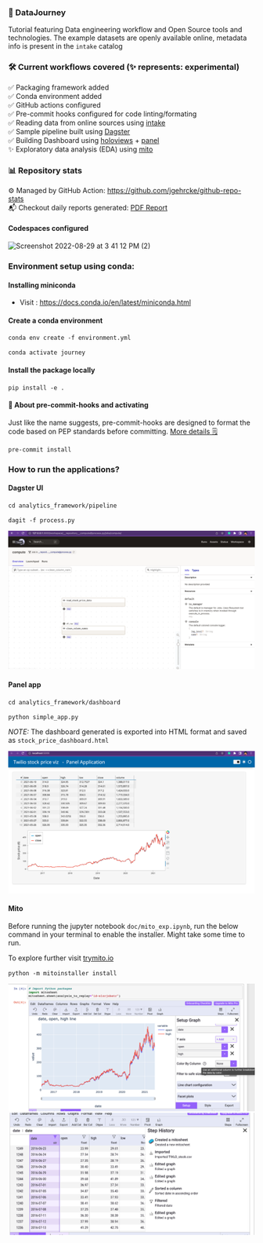 ### 🚌 DataJourney
Tutorial featuring Data engineering workflow and Open Source tools and technologies.
The example datasets are openly available online, metadata info is present in the `intake` catalog

### 🛠 Current workflows covered (✨ represents: experimental)
✅ Packaging framework added\
✅ Conda environment added\
✅ GitHub actions configured\
✅ Pre-commit hooks configured for code linting/formating\
✅ Reading data from online sources using [intake](https://github.com/intake/intake)\
✅ Sample pipeline built using [Dagster](https://github.com/dagster-io/dagster)\
✅ Building Dashboard using [holoviews](https://holoviews.org/gallery/index.html) + [panel](https://panel.holoviz.org/reference/index.html)\
✨ Exploratory data analysis (EDA) using [mito](https://www.trymito.io/)

### 📊 Repository stats 

⚙️ Managed by GitHub Action: https://github.com/jgehrcke/github-repo-stats \
📬 Checkout daily reports generated: [PDF Report](https://github.com/sayantikabanik/DataJourney/blob/github-repo-stats/sayantikabanik/DataJourney/latest-report/report.pdf)

#### Codespaces configured
![Screenshot 2022-08-29 at 3 41 12 PM (2)](https://user-images.githubusercontent.com/17350312/187180872-881322ed-dfc7-478b-bd07-5fefc1642cb5.png)

### Environment setup using conda:

#### Installing miniconda
- Visit : https://docs.conda.io/en/latest/miniconda.html

#### Create a conda environment
```shell
conda env create -f environment.yml
```
```shell
conda activate journey
```

#### Install the package locally
```shell
pip install -e .
```

#### 🔌 About pre-commit-hooks and activating
Just like the name suggests, pre-commit-hooks are designed to format the code based on PEP standards before committing. [More details 🗒](https://pre-commit.com/)

```shell
pre-commit install
```
### How to run the applications?

#### Dagster UI
```shell
cd analytics_framework/pipeline
```
```shell
dagit -f process.py
```
![Dagit UI output](./output/dagit_ui.png)

#### Panel app
```shell
cd analytics_framework/dashboard
```
```shell
python simple_app.py
```
*NOTE:*
The dashboard generated is exported into HTML format and saved as `stock_price_dashboard.html`

![Panel app output](./output/panel_app_stock.png)

#### Mito

Before running the jupyter notebook `doc/mito_exp.ipynb`, run the below command
in your terminal to enable the installer. Might take some time to run.

To explore further visit [trymito.io](https://docs.trymito.io/)
```shell
python -m mitoinstaller install
```
![mito output](./output/mito_graph.png "Graph generated via mitosheet") ![mito output operation](./output/mito_operations.png "Operations performed via mitosheet")
